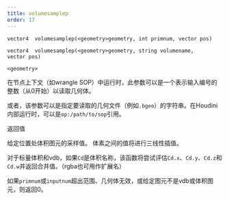 ```yaml
---
title: volumesamplep
order: 17
---
```

`vector4  volumesamplep(<geometry>geometry, int primnum, vector pos)`

`vector4  volumesamplep(<geometry>geometry, string volumename, vector pos)`

`<geometry>`

在节点上下文（如wrangle SOP）中运行时，此参数可以是一个表示输入编号的整数（从0开始）以读取几何体。

或者，该参数可以是指定要读取的几何文件（例如`.bgeo`）的字符串。在Houdini内部运行时，可以是`op:/path/to/sop`引用。

返回值

给定位置处体积图元的采样值。
体素之间的值将进行三线性插值。

对于标量体积和vdb，如果`Cd`是体积名称，该函数将尝试评估`Cd.x`、`Cd.y`、`Cd.z`和`Cd.w`并返回合并值。（rgba也可用作扩展名）

如果`primnum`或`inputnum`超出范围、几何体无效，或给定图元不是vdb或体积图元，则返回0。